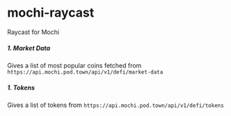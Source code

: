 # mochi-raycast

Raycast for Mochi


##### 1. Market Data

  Gives a list of most popular coins fetched from `https://api.mochi.pod.town/api/v1/defi/market-data`

  

##### 1. Tokens

  Gives a list of tokens from `https://api.mochi.pod.town/api/v1/defi/tokens`